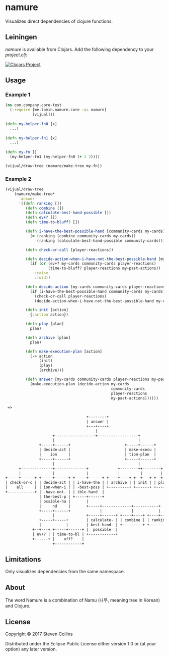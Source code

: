 # namure

Visualizes direct dependencies of clojure functions.

## Leiningen

*namure* is available from Clojars.  Add the following dependency to your *project.clj*:

[![Clojars Project](https://img.shields.io/clojars/v/me.lomin/namure.svg)](https://clojars.org/me.lomin/namure)
## Usage ##

### Example 1 ###

```clojure
(ns com.company.core-test
  (:require [me.lomin.namure.core :as namure]
            [vijual]))
  
(defn my-helper-fn0 [x]
  ...)
             
(defn my-helper-fn1 [x]
  ...)
            
(defn my-fn []
  (my-helper-fn1 (my-helper-fn0 (+ 1 2))))

(vijual/draw-tree (namure/make-tree my-fn))
```

### Example 2 ###
```clojure
(vijual/draw-tree
    (namure/make-tree*
      'answer
      '((defn ranking [])
         (defn combine [])
         (defn calculate-best-hand-possible [])
         (defn ev+? [])
         (defn time-to-bluff? [])

         (defn i-have-the-best-possible-hand [community-cards my-cards]
           (= (ranking (combine community-cards my-cards))
              (ranking (calculate-best-hand-possible community-cards))))

         (defn check-or-call [player-reactions])

         (defn decide-action-when-i-have-not-the-best-possible-hand [my-cards community-cards player-reactions my-past-actions]
           (if (or (ev+? my-cards community-cards player-reactions)
                   (time-to-bluff? player-reactions my-past-actions))
             :raise
             :fold))

         (defn decide-action [my-cards community-cards player-reactions my-past-actions]
           (if (i-have-the-best-possible-hand community-cards my-cards)
             (check-or-call player-reactions)
             (decide-action-when-i-have-not-the-best-possible-hand my-cards community-cards player-reactions my-past-actions)))

         (defn init [action]
           {:action action})

         (defn play [plan]
           plan)

         (defn archive [plan]
           plan)

         (defn make-execution-plan [action]
           (-> action
               (init)
               (play)
               (archive)))

         (defn answer [my-cards community-cards player-reactions my-past-actions]
           (make-execution-plan (decide-action my-cards
                                               community-cards
                                               player-reactions
                                               my-past-actions))))))
                                               
 =>
                                               
                                    +--------+
                                    | answer |
                                    +---+----+
                                        |
                     +------------------+------------------+
                     |                                     |
               +-----+------+                        +-----+------+
               | decide-act |                        | make-execu |
               |    ion     |                        | tion-plan  |
               +-----+------+                        +-----+------+
                     |                                     |
      +--------------+--------------+             +--------++--------+
      |              |              |             |         |        |
+-----+------+ +-----+------+ +-----+------+ +----+----+ +--+---+ +--+---+
| check-or-c | | decide-act | | i-have-the | | archive | | init | | play |
|    all     | | ion-when-i | | -best-poss | +---------+ +------+ +------+
+------------+ | -have-not- | | ible-hand  |
               | the-best-p | +-----+------+
               | ossible-ha |       |
               |     nd     |       +-----+-------------+-----------+
               +-----+------+             |             |           |
                     |              +-----+------+ +----+----+ +----+----+
               +-----+-----+        | calculate- | | combine | | ranking |
               |           |        | best-hand- | +---------+ +---------+
            +--+---+ +-----+------+ |  possible  |
            | ev+? | | time-to-bl | +------------+
            +------+ |    uff?    |
                     +------------+
```

## Limitations

Only visualizes dependencies from the same namespace.

## About

The word Namure is a combination of Namu (나무, meaning tree in Korean) and Clojure.

## License

Copyright © 2017 Steven Collins

Distributed under the Eclipse Public License either version 1.0 or (at
your option) any later version.